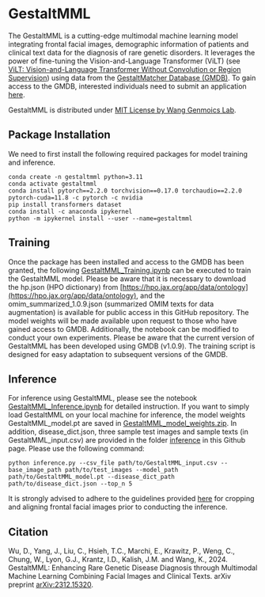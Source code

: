 # GestaltMML
The GestaltMML is a cutting-edge multimodal machine learning model integrating frontal facial images, demographic information of patients and clinical text data for the diagnosis of rare genetic disorders. It leverages the power of fine-tuning the Vision-and-Language Transformer (ViLT) (see [ViLT: Vision-and-Language Transformer Without Convolution or Region Supervision](https://arxiv.org/abs/2102.03334)) using data from the [GestaltMatcher Database (GMDB)](https://db.gestaltmatcher.org). To gain access to the GMDB, interested individuals need to submit an application [here](https://db.gestaltmatcher.org/documents).

GestaltMML is distributed under [MIT License by Wang Genmoics Lab](https://wglab.mit-license.org).

## Package Installation
We need to first install the following required packages for model training and inference.
```
conda create -n gestaltmml python=3.11
conda activate gestaltmml
conda install pytorch==2.2.0 torchvision==0.17.0 torchaudio==2.2.0 pytorch-cuda=11.8 -c pytorch -c nvidia
pip install transformers dataset
conda install -c anaconda ipykernel
python -m ipykernel install --user --name=gestaltmml
```
## Training
Once the package has been installed and access to the GMDB has been granted, the following [GestaltMML_Training.ipynb](https://github.com/WGLab/GestaltMML/blob/main/GestaltMML_Training.ipynb) can be executed to train the GestaltMML model. Please be aware that it is necessary to download the hp.json (HPO dictionary) from [https://hpo.jax.org/app/data/ontology](https://hpo.jax.org/app/data/ontology), and the omim_summarized_1.0.9.json (summarized OMIM texts for data augmentation) is available for public access in this GitHub repository. The model weights will be made available upon request to those who have gained access to GMDB. Additionally, the notebook can be modified to conduct your own experiments. Please be aware that the current version of GestaltMML has been developed using GMDB (v1.0.9). The training script is designed for easy adaptation to subsequent versions of the GMDB.

## Inference
For inference using GestaltMML, please see the notebook [GestaltMML_Inference.ipynb](https://github.com/WGLab/GestaltMML/blob/main/GestaltMML_Inference.ipynb) for detailed instruction. 
If you want to simply load GestaltMML on your local machine for inference, the model weights GestaltMML_model.pt are saved in [GestaltMML_model_weights.zip](https://github.com/WGLab/GestaltMML/releases/download/v1.0.9/GestaltMML_model_weights.zip). In addition, disease_dict.json, three sample test images and sample texts (in GestaltMML_input.csv) are provided in the folder [inference](inference) in this Github page. Please use the following command:
```
python inference.py --csv_file path/to/GestaltMML_input.csv --base_image_path path/to/test_images --model_path path/to/GestaltMML_model.pt --disease_dict_path path/to/disease_dict.json --top_n 5
```
It is strongly advised to adhere to the guidelines provided [here](https://github.com/igsb/GestaltMatcher-Arc/tree/service?tab=readme-ov-file#crop-and-align-faces) for cropping and aligning frontal facial images prior to conducting the inference.
## Citation
Wu, D., Yang, J., Liu, C., Hsieh, T.C., Marchi, E., Krawitz, P., Weng, C., Chung, W., Lyon, G.J., Krantz, I.D., Kalish, J.M. and Wang, K., 2024. GestaltMML: Enhancing Rare Genetic Disease Diagnosis through Multimodal Machine Learning Combining Facial Images and Clinical Texts. arXiv preprint [arXiv:2312.15320](https://arxiv.org/pdf/2312.15320).
